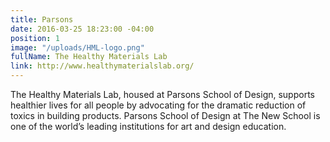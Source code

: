 ```yaml
---
title: Parsons
date: 2016-03-25 18:23:00 -04:00
position: 1
image: "/uploads/HML-logo.png"
fullName: The Healthy Materials Lab
link: http://www.healthymaterialslab.org/
---
```


The Healthy Materials Lab, housed at Parsons School of Design, supports healthier lives for all people by advocating for the dramatic reduction of toxics in building products. Parsons School of Design at The New School is one of the world’s leading institutions for art and design education.
